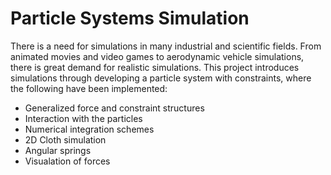 # Particle Systems Simulation

There is a need for simulations in many industrial and scientific fields. From animated movies and video games to aerodynamic vehicle simulations, there is great demand for realistic simulations. This project introduces simulations through developing a particle system with constraints, where the following have been implemented:
* Generalized force and constraint structures
* Interaction with the particles
* Numerical integration schemes
* 2D Cloth simulation
* Angular springs
* Visualation of forces
